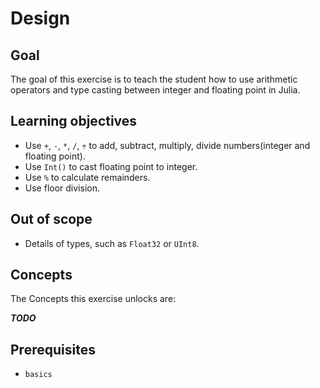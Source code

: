 # Design

## Goal

The goal of this exercise is to teach the student how to use arithmetic operators and type casting between integer and floating point in Julia.

## Learning objectives

- Use `+`, `-`, `*`, `/`, `÷` to add, subtract, multiply, divide numbers(integer and floating point).
- Use `Int()` to cast floating point to integer.
- Use `%` to calculate remainders.
- Use floor division.

## Out of scope

- Details of types, such as `Float32` or `UInt8`.

## Concepts

The Concepts this exercise unlocks are:

***TODO***

## Prerequisites

- `basics`
